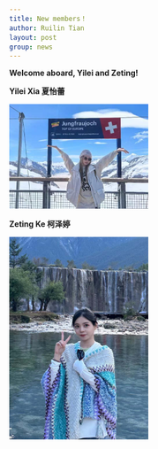 ```yaml
---
title: New members！
author: Ruilin Tian
layout: post
group: news
---
```


 **Welcome aboard, Yilei and Zeting!**

**Yilei Xia 夏怡蕾**

 <img src="/static/img/people/Yilei.jpg" width="50%" alt="new-member" class="img-fluid"> 

**Zeting Ke 柯泽婷**

 <img src="/static/img/people/Zeting.jpg" width="50%" alt="new-member" class="img-fluid">


  



